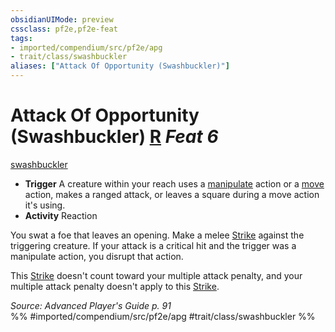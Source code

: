 ```yaml
---
obsidianUIMode: preview
cssclass: pf2e,pf2e-feat
tags:
- imported/compendium/src/pf2e/apg
- trait/class/swashbuckler
aliases: ["Attack Of Opportunity (Swashbuckler)"]
---
```

# Attack Of Opportunity (Swashbuckler)  [R](chapter-9-playing-the-game.md#Actions "Reaction") *Feat 6*  
[swashbuckler](rules/traits/swashbuckler-apg.md)  

- **Trigger** A creature within your reach uses a [manipulate](manipulate.md) action or a [move](move.md) action, makes a ranged attack, or leaves a square during a move action it's using.
- **Activity** Reaction

You swat a foe that leaves an opening. Make a melee [Strike](strike.md) against the triggering creature. If your attack is a critical hit and the trigger was a manipulate action, you disrupt that action.

This [Strike](strike.md) doesn't count toward your multiple attack penalty, and your multiple attack penalty doesn't apply to this [Strike](strike.md).

*Source: Advanced Player's Guide p. 91*  
%% #imported/compendium/src/pf2e/apg #trait/class/swashbuckler %%